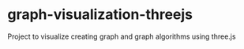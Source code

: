 # graph-visualization-threejs
Project to visualize creating graph and graph algorithms using three.js
